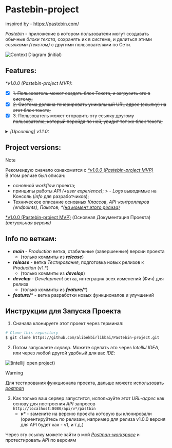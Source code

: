 # Pastebin-project
inspired by - https://pastebin.com/

_Pastebin_ - приложение в котором пользователи могут создавать обычные _блоки текста_, сохранять их в системе, и делиться этими _ссылками (текстом)_ с другими пользователями по Сети.

![Context Diagram (initial)](https://github.com/alibekbirlikbai/Pastebin-project/assets/87764579/517dd490-5d0c-4fba-b80a-07d442a025fa)


## Features:
_*v1.0.0 (Pastebin-project MVP)_:
- [x] ~~1. Пользователь может создать блок Текста, и загрузить его в систему;~~
- [x] ~~2. Система должна генерировать уникальный URL адрес (ссылку) на этот блок текста;~~
- [x] ~~3. Пользователь может отправить эту ссылку другому пользователю, который перейдя по ней, увидит тот же блок текста;~~

<details>
  <summary><i>[Upcoming] v1.1.0:</i></summary>

- [ ] 4. Блоки текста и ссылки деактивируются через какое-то время и удаляются из системы;
  - [ ] 4.1. Пользователь может сам указать когда именно это происходит;
- [ ] 5. Можно определять Категорию вводимого блока текста;
  - [ ] 5.1. Поиск по Категории;
- [ ] 6. Можно определять Пароли на ссылки;

</details>


## Project versions:
> [!NOTE]
> Рекомендую сначало ознакомится с [_*v1.0.0 (Pastebin-project MVP)_](https://github.com/alibekbirlikbai/Pastebin-project/releases/tag/v1.0.0)
> <br> В этом релизе был описан:
> - основной _workflow_ проекта;
> - принципы работы _API (+user experience)_;
    >   - _Logs_ выводимые на Консоль (_info_ для разработчиков);
> - Техническое описание основных _Классов_, _API-контроллеров (endpoints)_, _Пакетов_; _*<u>(на момент этого релиза)</u>_


[*v1.0.0 (Pastebin-project MVP)](https://github.com/alibekbirlikbai/Pastebin-project/releases/tag/v1.0.0) (Основная Документация Проекта) _(актуальная версия)_


## Info по веткам:
- _**main**_ - _Production_ ветка, стабильные (завершенные) версии проекта
  - (только коммиты из _**release**_)
- _**release**_ - ветка _Тестирования_, подготовка новых релизов к _Production_ (v1.*)
  - (только коммиты из _**develop**_)
- _**develop**_ - _Development_ ветка, интеграция всех изменений (Фич) для релиза
  - (только коммиты из _**feature/***_)
- _**feature/***_ - ветка разработки новых функционалов и улучшений


## Инструкции для Запуска Проекта

1. Сначала клонируете этот проект через терминал:

```bash
# Clone this repository
$ git clone https://github.com/alibekbirlikbai/Pastebin-project.git
```

2. Потом запускаете _сервер_. Можете сделать это через _IntelliJ IDEA_, или через любой другой удобный для вас _IDE_:

![(intelliji open project)](https://github.com/alibekbirlikbai/Pastebin-project/assets/87764579/efa7bfdd-e92a-4f2d-acec-261ad26e50d9)

> [!WARNING]
> Для тестирования функционала проекта, дальше можете использовать [_postman_](https://www.postman.com/)

3. Как только ваш сервер запустится, используйте этот _URL-адрес_ как основу для построения _API_ запросов `http://localhost:8080/api/v*/pastbin`
   - _**v***_ - замените на версию проекта которую вы клонировали (ориентируйтесь по релизам, например для релиза v1.0.0 версия для API будет как - v1, и т.д.)

Через эту ссылку можете зайти в мой [_Postman-workspace_](https://alibek-birlikbai-postman-teamworkspace.postman.co/workspace/Team-Workspace~92bf7d2f-5709-4c66-8ec2-c567f598544f/folder/33454870-54f927a3-d286-471f-b6c8-76fb1f32806f?action=share&creator=33454870&ctx=documentation) и протестировать _API_ по версиям

